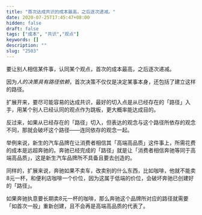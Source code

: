 ```yaml
---
title: "首次达成共识的成本最高，之后逐次递减。"
date: 2020-07-25T17:45:47+08:00
hidden: false
draft: false
tags: ["成本", "共识","观点"]
keywords: []
description: ""
slug: "2503"
---
```


要让别人相信某件事，认同某个观点，首次的成本最高，之后逐次递减。

因为*人的决策具有路径依赖*，首次决策不仅仅是决定某事本身，还包括了建立这样的路径。

扩展开来，要尽可能容易的达成共识，最好的切入点是从已经存在的「路径」入手，用某个别人已经认同的观点作为跳板，更大概率能达成目的。

反过来，如果从已经存在的「路径」切入，但表达的观念与这个路径所依存的观念不同，那就会破坏这个路径——连同依存的观念一起。

举例来说，新生的汽车品牌在让消费者相信其「高端高品质」这件事上，所需花费的成本是远超奔驰的。奔驰已经完成的「路径」就是让「消费者相信奔驰等同于高端高品质」，这是新生汽车品牌所不具备且要去创造的。

同样的，扩展来说，奔驰如果不卖车，改卖别的什么东西，比如咖啡，他就不能卖8元一杯，和便利店咖啡一个价位，因为这属于低端的价位，会破坏奔驰已创建好的「路径」。

如果奔驰执意要长期卖8元一杯的咖啡，那么奔驰这个品牌所对应的路径就需要「如首次一般」重新创建，且不会再是高端高品质的代表了。